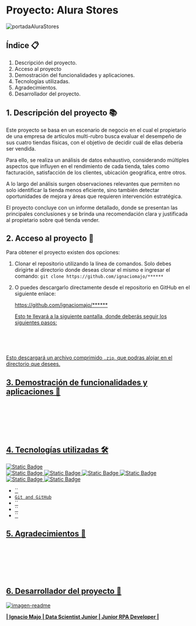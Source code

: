 # Proyecto: Alura Stores

![portadaAluraStores](https://github.com/user-attachments/assets/bc1511de-815e-42e5-837c-fd1d236c58f6)


## Índice 📋

1. Descripción del proyecto.
2. Acceso al proyecto
3. Demostración del funcionalidades y aplicaciones.
4. Tecnologías utilizadas.
5. Agradecimientos.
6. Desarrollador del proyecto.

## 1. Descripción del proyecto 📚

Este proyecto se basa en un escenario de negocio en el cual el propietario de una empresa de artículos multi-rubro busca evaluar el desempeño de sus cuatro tiendas físicas, con el objetivo de decidir cuál de ellas debería ser vendida.

Para ello, se realiza un análisis de datos exhaustivo, considerando múltiples aspectos que influyen en el rendimiento de cada tienda, tales como facturación, satisfacción de los clientes, ubicación geográfica, entre otros.

A lo largo del análisis surgen observaciones relevantes que permiten no solo identificar la tienda menos eficiente, sino también detectar oportunidades de mejora y áreas que requieren intervención estratégica.

El proyecto concluye con un informe detallado, donde se presentan las principales conclusiones y se brinda una recomendación clara y justificada al propietario sobre qué tienda vender.

## 2. Acceso al proyecto 📂

Para obtener el proyecto existen dos opciones:

1. Clonar el repositorio utilizando la línea de comandos. Solo debes dirigirte al directorio donde deseas clonar el mismo e ingresar el comando:
   `git clone https://github.com/ignaciomajo/******`

2. O puedes descargarlo directamente desde el repositorio en GitHub en el siguiente enlace:
   <p><a href="https://github.com/ignaciomajo/******">https://github.com/ignaciomajo/******</p>

   Esto te llevará a la siguiente pantalla, donde deberás seguir los siguientes pasos:

<br><br><br>
   
Esto descargará un archivo comprimido `.zip`, que podras alojar en el directorio que desees.


## 3. Demostración de funcionalidades y aplicaciones 📝

<br><br><br><br><br>

## 4. Tecnologías utilizadas 🛠️

![Static Badge](https://img.shields.io/badge/Python-3.11.7-blue) <br>
![Static Badge](https://img.shields.io/badge/Numpy-1.26.4-green) ![Static Badge](https://img.shields.io/badge/pandas-2.2.2-green) ![Static Badge](https://img.shields.io/badge/matplotlib-3.10.0-green)
![Static Badge](https://img.shields.io/badge/seaborn-0.13.2-green) ![Static Badge](https://img.shields.io/badge/folium-0.19.5-green) ![Static Badge](https://img.shields.io/badge/scikit_learn-1.5.2-green)

* ``
* `Git and GitHub`
* ``
* ``
* ``

## 5. Agradecimientos 🤝

<br><br><br><br><br>

## 6. Desarrollador del proyecto 👷

![imagen-readme](https://github.com/user-attachments/assets/133bc743-0424-4120-a7a6-7245d2f28f8c)

**| Ignacio Majo | Data Scientist Junior | Junior RPA Developer |**
